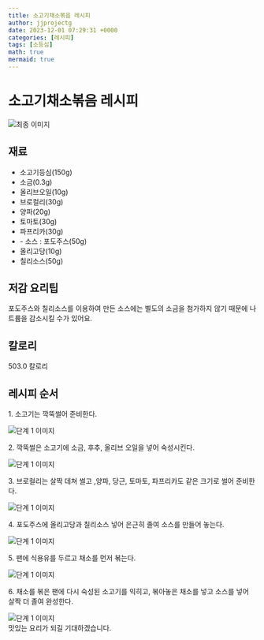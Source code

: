 ```yaml
---
title: 소고기채소볶음 레시피
author: jjprojectg
date: 2023-12-01 07:29:31 +0000
categories: [레시피]
tags: [소등심]
math: true
mermaid: true
---
```

<meta name="og:type" content="website"/>
<meta charset="UTF-8"/>
<div class="header">
  <h1>소고기채소볶음 레시피</h1>
</div>

<div class="container my-4">
  <div class="row">
    <div class="col-12 col-md-6">
      <div class="recipe-image">
        <img src="http://www.foodsafetykorea.go.kr/uploadimg/cook/10_00458_2.png" class="step-image" alt="최종 이미지"/>
      </div>
    </div>
    <div class="col-12 col-md-6">
      <div class="ingredients">
        <h2>재료</h2>
        <ul class="card">
          <li> 소고기등심(150g) </li>
          <li>  소금(0.3g) </li>
          <li> 올리브오일(10g) </li>
          <li>  브로컬리(30g) </li>
          <li>  양파(20g) </li>
          <li> 토마토(30g) </li>
          <li>  파프리카(30g) </li>
          <li> - 소스 : 포도주스(50g) </li>
          <li>  올리고당(10g) </li>
          <li>  칠리소스(50g) </li>
</ul>
      </div>
    </div>
    <div class="col-12 col-md-6">
      <div class="ingredients">
        <h2>저감 요리팁</h2>
        <div class="card"> 
          <p>
            포도주스와 칠리소스를 이용하여 만든 소스에는 별도의 소금을 첨가하지 않기 때문에 나트륨을 감소시킬 수가 있어요.
          </p>
        </div>
      </div>
      <div class="ingredients">
        <h2>칼로리</h2>
        <div class="card"> 
          <p>
            503.0 칼로리
          </p>
        </div>
      </div>
    </div>
  </div>

  <h2 class="my-4">레시피 순서</h2>
  <div class="card recipe-card">
    <div class="card-body recipe-step">
      <p class="card-text step-description">1. 소고기는 깍뚝썰어 준비한다.</p>
      <img src="http://www.foodsafetykorea.go.kr/uploadimg/cook/20_00458_1.png" alt="단계 1 이미지" class="step-image"/>
    </div>
  </div>
  <div class="card recipe-card">
    <div class="card-body recipe-step">
      <p class="card-text step-description">2. 깍뚝썰은 소고기에 소금, 후추, 올리브
오일을 넣어 숙성시킨다.</p>
      <img src="http://www.foodsafetykorea.go.kr/uploadimg/cook/20_00458_2.png" alt="단계 1 이미지" class="step-image"/>
    </div>
  </div>
  <div class="card recipe-card">
    <div class="card-body recipe-step">
      <p class="card-text step-description">3. 브로컬리는 살짝 데쳐 썰고 ,양파,
당근, 토마토, 파프리카도 같은 크기로
썰어 준비한다.</p>
      <img src="http://www.foodsafetykorea.go.kr/uploadimg/cook/20_00458_3.png" alt="단계 1 이미지" class="step-image"/>
    </div>
  </div>
  <div class="card recipe-card">
    <div class="card-body recipe-step">
      <p class="card-text step-description">4. 포도주스에 올리고당과 칠리소스 넣어
은근히 졸여 소스를 만들어 놓는다.</p>
      <img src="http://www.foodsafetykorea.go.kr/uploadimg/cook/20_00458_4.png" alt="단계 1 이미지" class="step-image"/>
    </div>
  </div>
  <div class="card recipe-card">
    <div class="card-body recipe-step">
      <p class="card-text step-description">5. 팬에 식용유를 두르고 채소를 먼저
볶는다.</p>
      <img src="http://www.foodsafetykorea.go.kr/uploadimg/cook/20_00458_5.png" alt="단계 1 이미지" class="step-image"/>
    </div>
  </div>
  <div class="card recipe-card">
    <div class="card-body recipe-step">
      <p class="card-text step-description">6. 채소를 볶은 팬에 다시 숙성된 소고기를
익히고, 볶아놓은 채소를 넣고 소스를
넣어 살짝 더 졸여 완성한다.</p>
      <img src="http://www.foodsafetykorea.go.kr/uploadimg/cook/20_00458_6.png" alt="단계 1 이미지" class="step-image"/>
    </div>
  </div>

</div>
맛있는 요리가 되길 기대하겠습니다.
